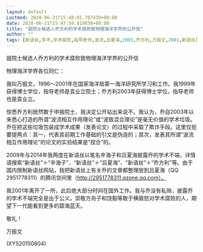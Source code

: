 ```yaml
---
layout: default
Lastmod: 2020-06-21T15:48:01.787439+00:00
date: 2020-06-21T15:47:59.819038+00:00
title: "就院士候选人乔方利的学术腐败致物理海洋学界的公开信"
author: ""
tags: [新语丝,学术,学术腐败,指导老师,波流,吕夏海,2003,乔方利,万振文,2001,新语丝]
---
```


就院士候选人乔方利的学术腐败致物理海洋学界的公开信

物理海洋学界各位同仁：

我叫万振文，1996～2001年在国家海洋局第一海洋研究所学习和工作。我1999年获得博士学位，指导老师是袁业立院士；乔方利2003年获得博士学位，指导老师也是袁业立。

惊悉乔方利居然敢于申报院士，我决定公开站出来说不。我认为，乔自2003年以来悉心打造的所谓“波流相互作用理论”或“波致混合理论”是毫无价值的学术垃圾。乔在把这些垃圾包装成学术成果（发表论文）的过程中采取了欺诈手段。这里仅扼要提两点：其一，代表其前期工作基础的引文是伪造的；其次，发表其所谓“波流相互作用理论”的论文的实验结果是“捏合”的。

2009年与2014年我两度在新语丝以笔名辛海子和吕夏海披露乔的学术不端，详情请搜索“新语丝”＋“辛海子”、“新语丝”＋“吕夏海”、“新语丝”＋“乔方利”等。由于国内限制新语丝网站，我把新语丝上有关乔的文章都整理放到吕夏海（QQ 2951778311）的腾讯空间里（http://2951778311.qzone.qq.com）。

我2001年离开了一所，此后绝大部分时间在国外工作。我与乔没有私隙，披露乔的学术不端完全是出于公义。崇敬方舟子和饶毅等敢于横眉怒对学术腐败的人，期望下一代能看到更多的碧海蓝天。

敬礼！

万振文

(XYS20150804)

